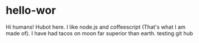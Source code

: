 # hello-wor
Hi humans!
Hubot here. I like node.js and coffeescript (That's what I am made of). I have had tacos on moon far superior than earth.
testing git hub

